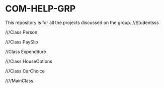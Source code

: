 # COM-HELP-GRP
This repository is for all the projects discussed on the group.
//Studentsss




///Class Person




///Class PaySlip




//Class Expenditure




///Class HouseOptions



///Class CarChoice




////MainClass


